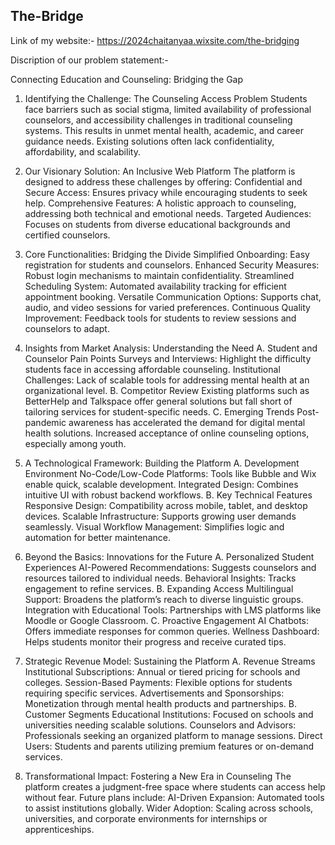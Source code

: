 ## The-Bridge

Link of my website:- 
https://2024chaitanyaa.wixsite.com/the-bridging

Discription of our problem statement:- 

Connecting Education and Counseling: Bridging the Gap
1. Identifying the Challenge: The Counseling Access Problem
Students face barriers such as social stigma, limited availability of professional counselors, and accessibility challenges in traditional counseling systems. This results in unmet mental health, academic, and career guidance needs. Existing solutions often lack confidentiality, affordability, and scalability.

2. Our Visionary Solution: An Inclusive Web Platform
The platform is designed to address these challenges by offering:
Confidential and Secure Access: Ensures privacy while encouraging students to seek help.
Comprehensive Features: A holistic approach to counseling, addressing both technical and emotional needs.
Targeted Audiences: Focuses on students from diverse educational backgrounds and certified counselors.

3. Core Functionalities: Bridging the Divide
Simplified Onboarding: Easy registration for students and counselors.
Enhanced Security Measures: Robust login mechanisms to maintain confidentiality.
Streamlined Scheduling System: Automated availability tracking for efficient appointment booking.
Versatile Communication Options: Supports chat, audio, and video sessions for varied preferences.
Continuous Quality Improvement: Feedback tools for students to review sessions and counselors to adapt.

4. Insights from Market Analysis: Understanding the Need
A. Student and Counselor Pain Points
Surveys and Interviews: Highlight the difficulty students face in accessing affordable counseling.
Institutional Challenges: Lack of scalable tools for addressing mental health at an organizational level.
B. Competitor Review
Existing platforms such as BetterHelp and Talkspace offer general solutions but fall short of tailoring services for student-specific needs.
C. Emerging Trends
Post-pandemic awareness has accelerated the demand for digital mental health solutions.
Increased acceptance of online counseling options, especially among youth.

5. A Technological Framework: Building the Platform
A. Development Environment
No-Code/Low-Code Platforms: Tools like Bubble and Wix enable quick, scalable development.
Integrated Design: Combines intuitive UI with robust backend workflows.
B. Key Technical Features
Responsive Design: Compatibility across mobile, tablet, and desktop devices.
Scalable Infrastructure: Supports growing user demands seamlessly.
Visual Workflow Management: Simplifies logic and automation for better maintenance.

6. Beyond the Basics: Innovations for the Future
A. Personalized Student Experiences
AI-Powered Recommendations: Suggests counselors and resources tailored to individual needs.
Behavioral Insights: Tracks engagement to refine services.
B. Expanding Access
Multilingual Support: Broadens the platform’s reach to diverse linguistic groups.
Integration with Educational Tools: Partnerships with LMS platforms like Moodle or Google Classroom.
C. Proactive Engagement
AI Chatbots: Offers immediate responses for common queries.
Wellness Dashboard: Helps students monitor their progress and receive curated tips.

7. Strategic Revenue Model: Sustaining the Platform
A. Revenue Streams
Institutional Subscriptions: Annual or tiered pricing for schools and colleges.
Session-Based Payments: Flexible options for students requiring specific services.
Advertisements and Sponsorships: Monetization through mental health products and partnerships.
B. Customer Segments
Educational Institutions: Focused on schools and universities needing scalable solutions.
Counselors and Advisors: Professionals seeking an organized platform to manage sessions.
Direct Users: Students and parents utilizing premium features or on-demand services.

8. Transformational Impact: Fostering a New Era in Counseling
The platform creates a judgment-free space where students can access help without fear. Future plans include:
AI-Driven Expansion: Automated tools to assist institutions globally.
Wider Adoption: Scaling across schools, universities, and corporate environments for internships or apprenticeships.





